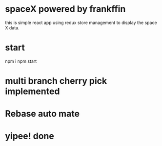 # spaceX powered by frankffin
this is simple react app using redux store management to display the space X data.

# start
npm i 
npm start

# multi branch cherry pick implemented
# Rebase auto mate
# yipee! done
##
###